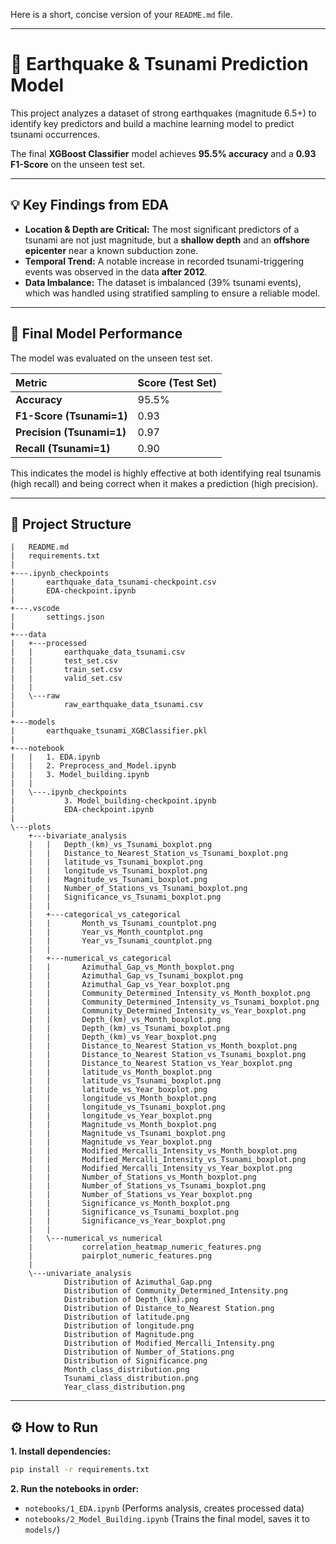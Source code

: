 Here is a short, concise version of your `README.md` file.

-----

# 🌊 Earthquake & Tsunami Prediction Model

This project analyzes a dataset of strong earthquakes (magnitude 6.5+) to identify key predictors and build a machine learning model to predict tsunami occurrences.

The final **XGBoost Classifier** model achieves **95.5% accuracy** and a **0.93 F1-Score** on the unseen test set.

-----

## 💡 Key Findings from EDA

  * **Location & Depth are Critical:** The most significant predictors of a tsunami are not just magnitude, but a **shallow depth** and an **offshore epicenter** near a known subduction zone.
  * **Temporal Trend:** A notable increase in recorded tsunami-triggering events was observed in the data **after 2012**.
  * **Data Imbalance:** The dataset is imbalanced (39% tsunami events), which was handled using stratified sampling to ensure a reliable model.

-----

## 🚀 Final Model Performance

The model was evaluated on the unseen test set.

| Metric | Score (Test Set) |
| :--- | :--- |
| **Accuracy** | 95.5% |
| **F1-Score (Tsunami=1)** | 0.93 |
| **Precision (Tsunami=1)** | 0.97 |
| **Recall (Tsunami=1)** | 0.90 |

This indicates the model is highly effective at both identifying real tsunamis (high recall) and being correct when it makes a prediction (high precision).

-----

## 📂 Project Structure

```
|   README.md
|   requirements.txt
|
+---.ipynb_checkpoints
|       earthquake_data_tsunami-checkpoint.csv
|       EDA-checkpoint.ipynb
|
+---.vscode
|       settings.json
|
+---data
|   +---processed
|   |       earthquake_data_tsunami.csv
|   |       test_set.csv
|   |       train_set.csv
|   |       valid_set.csv
|   |
|   \---raw
|           raw_earthquake_data_tsunami.csv
|
+---models
|       earthquake_tsunami_XGBClassifier.pkl
|
+---notebook
|   |   1. EDA.ipynb
|   |   2. Preprocess_and_Model.ipynb
|   |   3. Model_building.ipynb
|   |
|   \---.ipynb_checkpoints
|           3. Model_building-checkpoint.ipynb
|           EDA-checkpoint.ipynb
|
\---plots
    +---bivariate_analysis
    |   |   Depth_(km)_vs_Tsunami_boxplot.png
    |   |   Distance_to_Nearest_Station_vs_Tsunami_boxplot.png
    |   |   latitude_vs_Tsunami_boxplot.png
    |   |   longitude_vs_Tsunami_boxplot.png
    |   |   Magnitude_vs_Tsunami_boxplot.png
    |   |   Number_of_Stations_vs_Tsunami_boxplot.png
    |   |   Significance_vs_Tsunami_boxplot.png
    |   |
    |   +---categorical_vs_categorical
    |   |       Month_vs_Tsunami_countplot.png
    |   |       Year_vs_Month_countplot.png
    |   |       Year_vs_Tsunami_countplot.png
    |   |
    |   +---numerical_vs_categorical
    |   |       Azimuthal_Gap_vs_Month_boxplot.png
    |   |       Azimuthal_Gap_vs_Tsunami_boxplot.png
    |   |       Azimuthal_Gap_vs_Year_boxplot.png
    |   |       Community_Determined_Intensity_vs_Month_boxplot.png
    |   |       Community_Determined_Intensity_vs_Tsunami_boxplot.png
    |   |       Community_Determined_Intensity_vs_Year_boxplot.png
    |   |       Depth_(km)_vs_Month_boxplot.png
    |   |       Depth_(km)_vs_Tsunami_boxplot.png
    |   |       Depth_(km)_vs_Year_boxplot.png
    |   |       Distance_to_Nearest Station_vs_Month_boxplot.png
    |   |       Distance_to_Nearest Station_vs_Tsunami_boxplot.png
    |   |       Distance_to_Nearest Station_vs_Year_boxplot.png
    |   |       latitude_vs_Month_boxplot.png
    |   |       latitude_vs_Tsunami_boxplot.png
    |   |       latitude_vs_Year_boxplot.png
    |   |       longitude_vs_Month_boxplot.png
    |   |       longitude_vs_Tsunami_boxplot.png
    |   |       longitude_vs_Year_boxplot.png
    |   |       Magnitude_vs_Month_boxplot.png
    |   |       Magnitude_vs_Tsunami_boxplot.png
    |   |       Magnitude_vs_Year_boxplot.png
    |   |       Modified_Mercalli_Intensity_vs_Month_boxplot.png
    |   |       Modified_Mercalli_Intensity_vs_Tsunami_boxplot.png
    |   |       Modified_Mercalli_Intensity_vs_Year_boxplot.png
    |   |       Number_of_Stations_vs_Month_boxplot.png
    |   |       Number_of_Stations_vs_Tsunami_boxplot.png
    |   |       Number_of_Stations_vs_Year_boxplot.png
    |   |       Significance_vs_Month_boxplot.png
    |   |       Significance_vs_Tsunami_boxplot.png
    |   |       Significance_vs_Year_boxplot.png
    |   |
    |   \---numerical_vs_numerical
    |           correlation_heatmap_numeric_features.png
    |           pairplot_numeric_features.png
    |
    \---univariate_analysis
            Distribution of Azimuthal_Gap.png
            Distribution of Community_Determined_Intensity.png
            Distribution of Depth_(km).png
            Distribution of Distance_to_Nearest Station.png
            Distribution of latitude.png
            Distribution of longitude.png
            Distribution of Magnitude.png
            Distribution of Modified_Mercalli_Intensity.png
            Distribution of Number_of_Stations.png
            Distribution of Significance.png
            Month_class_distribution.png
            Tsunami_class_distribution.png
            Year_class_distribution.png
```

-----

## ⚙️ How to Run

**1. Install dependencies:**

```bash
pip install -r requirements.txt
```

**2. Run the notebooks in order:**

  * `notebooks/1_EDA.ipynb` (Performs analysis, creates processed data)
  * `notebooks/2_Model_Building.ipynb` (Trains the final model, saves it to `models/`)
